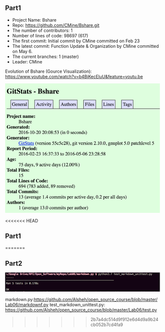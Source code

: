 
## Part1

- Project Name: Bshare
- Repo: https://github.com/CMine/Bshare.git
- The number of contributors: 1
- Number of lines of code: 98697 (617)
- The first commit: Initial commit by CMine committed on Feb 23
- The latest commit: Function Update & Organization by CMine committed on May 6.
- The current branches: 1 (master)
- Leader: CMine

Evolution of Bshare (Gource Visualization): https://www.youtube.com/watch?v=b4BiKecEluU&feature=youtu.be

![Regex](./1.png)

<<<<<<< HEAD
## Part1
=======

## Part2 
![Regex](./test.png)

markdown.py:https://github.com/Alsheh/open_source_course/blob/master/Lab06/markdownf.py 
test_markdown_unittest.py: https://github.com/Alsheh/open_source_course/blob/master/Lab06/test.py
>>>>>>> 2b7a4dc514d9f912e6d4d9a9b24cb052b7cd4fa9
